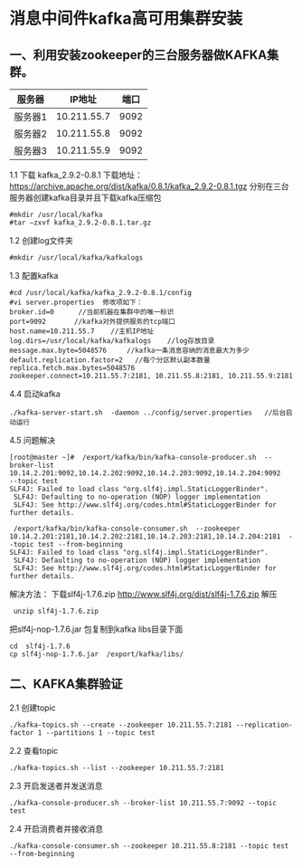 # 消息中间件kafka高可用集群安装
## 一、利用安装zookeeper的三台服务器做KAFKA集群。

| 服务器  | IP地址      | 端口 |
| ------- | ----------- | ---- |
| 服务器1 | 10.211.55.7 | 9092 |
| 服务器2 | 10.211.55.8 | 9092 |
| 服务器3 | 10.211.55.9 | 9092 |

1.1	下载 kafka_2.9.2-0.8.1
下载地址：https://archive.apache.org/dist/kafka/0.8.1/kafka_2.9.2-0.8.1.tgz
分别在三台服务器创建kafka目录并且下载kafka压缩包
```
#mkdir /usr/local/kafka
#tar –zxvf kafka_2.9.2-0.8.1.tar.gz
```
1.2 创建log文件夹
```
#mkdir /usr/local/kafka/kafkalogs
```
1.3 配置kafka
```
#cd /usr/local/kafka/kafka_2.9.2-0.8.1/config
#vi server.properties  修改项如下：
broker.id=0      //当前机器在集群中的唯一标识
port=9092       //kafka对外提供服务的tcp端口
host.name=10.211.55.7    //主机IP地址
log.dirs=/usr/local/kafka/kafkalogs    //log存放目录
message.max.byte=5048576     //kafka一条消息容纳的消息最大为多少
default.replication.factor=2   //每个分区默认副本数量
replica.fetch.max.bytes=5048576   
zookeeper.connect=10.211.55.7:2181, 10.211.55.8:2181, 10.211.55.9:2181
```
4.4 启动kafka
```
./kafka-server-start.sh  -daemon ../config/server.properties   //后台启动运行
```
4.5 问题解决
```
[root@master ~]#  /export/kafka/bin/kafka-console-producer.sh  --broker-list 10.14.2.201:9092,10.14.2.202:9092,10.14.2.203:9092,10.14.2.204:9092    --topic test 
SLF4J: Failed to load class "org.slf4j.impl.StaticLoggerBinder".
 SLF4J: Defaulting to no-operation (NOP) logger implementation
 SLF4J: See http://www.slf4j.org/codes.html#StaticLoggerBinder for further details.

 /export/kafka/bin/kafka-console-consumer.sh  --zookeeper   10.14.2.201:2181,10.14.2.202:2181,10.14.2.203:2181,10.14.2.204:2181  --topic test --from-beginning
SLF4J: Failed to load class "org.slf4j.impl.StaticLoggerBinder".
 SLF4J: Defaulting to no-operation (NOP) logger implementation
 SLF4J: See http://www.slf4j.org/codes.html#StaticLoggerBinder for further details.
```
解决方法：
 下载slf4j-1.7.6.zip
 http://www.slf4j.org/dist/slf4j-1.7.6.zip
 解压

```
 unzip slf4j-1.7.6.zip
```
 把slf4j-nop-1.7.6.jar 包复制到kafka libs目录下面
```
cd  slf4j-1.7.6
cp slf4j-nop-1.7.6.jar  /export/kafka/libs/
```
## 二、KAFKA集群验证
2.1 创建topic
```
./kafka-topics.sh --create --zookeeper 10.211.55.7:2181 --replication-factor 1 --partitions 1 --topic test
```
2.2 查看topic
```
./kafka-topics.sh --list --zookeeper 10.211.55.7:2181
```
2.3 开启发送者并发送消息
```
./kafka-console-producer.sh --broker-list 10.211.55.7:9092 --topic test
```
2.4 开启消费者并接收消息
```
./kafka-console-consumer.sh --zookeeper 10.211.55.8:2181 --topic test --from-beginning
```
